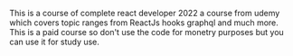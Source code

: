 This is a course of complete react developer 2022 a course from udemy which covers topic ranges from ReactJs hooks graphql and much more.
This is a paid course so don't use the code for monetry purposes but you can use it for study use.
